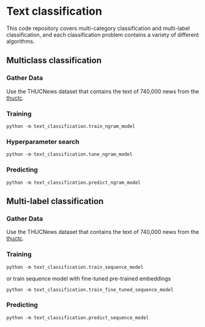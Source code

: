 # Text classification

This code repository covers multi-category classification and multi-label classification, and each classification problem contains a variety of different algorithms.

## Multiclass classification

### Gather Data

Use the THUCNews dataset that contains the text of 740,000 news from the [thuctc](http://thuctc.thunlp.org/).

### Training

```
python -m text_classification.train_ngram_model
```

### Hyperparameter search

```
python -m text_classification.tune_ngram_model
```

### Predicting

```
python -m text_classification.predict_ngram_model
```



## Multi-label classification

### Gather Data

Use the THUCNews dataset that contains the text of 740,000 news from the [thuctc](http://thuctc.thunlp.org/).

### Training

```
python -m text_classification.train_sequence_model
```

or train sequence model with fine-tuned pre-trained embeddings

```
python -m text_classification.train_fine_tuned_sequence_model
```



### Predicting

```
python -m text_classification.predict_sequence_model
```

